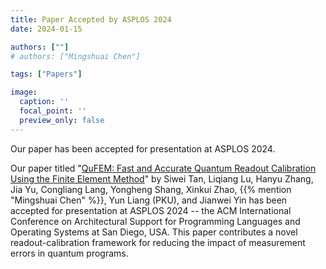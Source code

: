 ```yaml
---
title: Paper Accepted by ASPLOS 2024
date: 2024-01-15

authors: [""]
# authors: ["Mingshuai Chen"]

tags: ["Papers"]

image:
  caption: ''
  focal_point: ''
  preview_only: false
---
```


Our paper has been accepted for presentation at ASPLOS 2024.

<!--more-->

Our paper titled "[QuFEM: Fast and Accurate Quantum Readout Calibration Using the Finite Element Method](/publication/tan-asplos2024/)" by Siwei Tan, Liqiang Lu, Hanyu Zhang, Jia Yu, Congliang Lang, Yongheng Shang, Xinkui Zhao, {{% mention "Mingshuai Chen" %}}, Yun Liang (PKU), and Jianwei Yin has been accepted for presentation at ASPLOS 2024 -- the ACM International Conference on Architectural Support for Programming Languages and Operating Systems at San Diego, USA. This paper contributes a novel readout-calibration framework for reducing the impact of measurement errors in quantum programs.
